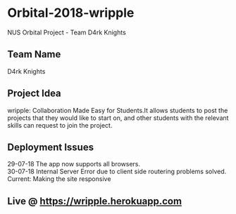 # Orbital-2018-wripple
NUS Orbital Project - Team D4rk Knights

## Team Name
D4rk Knights

## Project Idea
wripple: Collaboration Made Easy for Students.It allows students to post the projects that they would like to start on, and other students with the relevant skills can request to join the project. 
 
## Deployment Issues
29-07-18 The app now supports all browsers.<br />
30-07-18 Internal Server Error due to client side routering problems solved.
Current: Making the site responsive

## Live @ https://wripple.herokuapp.com